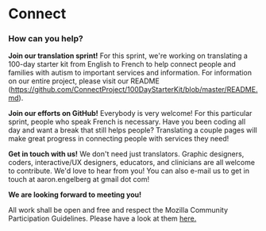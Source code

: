 # Connect  

### How can you help?  


**Join our translation sprint!**
For this sprint, we're working on translating a 100-day starter kit from English to French to help connect people and families with autism to important services and information. For information on our entire project, please visit our README (https://github.com/ConnectProject/100DayStarterKit/blob/master/README.md).


**Join our efforts on GitHub!**
 Everybody is very welcome! For this particular sprint, people who speak French is necessary. Have you been coding all day and want a break that still helps people? Translating a couple pages will make great progress in connecting people with services they need!


**Get in touch with us!**
We don't need just translators. Graphic designers, coders, interactive/UX designers, educators, and clinicians are all welcome to contribute. We'd love to hear from you! You can also e-mail us to get in touch at aaron.engelberg at gmail dot com!


**We are looking forward to meeting you!**


All work shall be open and free and respect the Mozilla Community Participation Guidelines. Please have a look at them [here.](https://www.mozilla.org/en-US/about/governance/policies/participation)  

